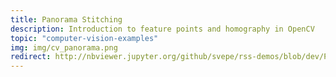 ```yaml
---
title: Panorama Stitching
description: Introduction to feature points and homography in OpenCV
topic: "computer-vision-examples"
img: img/cv_panorama.png
redirect: http://nbviewer.jupyter.org/github/svepe/rss-demos/blob/dev/Panorama%20Stitching.ipynb
---
```

